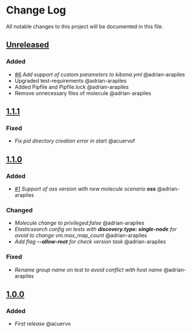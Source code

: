 # Change Log
All notable changes to this project will be documented in this file.

## [Unreleased](https://github.com/idealista/kibana_role/tree/develop)
### Added
- [#6](https://github.com/idealista/kibana_role/issues/6) *Add support of custom parameters to kibana.yml* @adrian-arapiles
- Upgraded test-requirements @adrian-arapiles
- Added Pipfile and Pipfile.lock @adrian-arapiles
- Remove unnecessary files of molecule @adrian-arapiles

## [1.1.1](https://github.com/idealista/kibana_role/tree/1.1.1)
### Fixed
- *Fix pid directory creation error in start* @acuervof

## [1.1.0](https://github.com/idealista/kibana_role/tree/1.1.0)
### Added
- [#1](https://github.com/idealista/kibana_role/issues/1) *Support of oss version with new molecule scenario **oss*** @adrian-arapiles

### Changed
- *Molecule change to privileged:false* @adrian-arapiles
- *Elasticsearch config on tests with **discovery.type: single-node** for avoid to change vm.max_map_count* @adrian-arapiles
- *Add flag **--allow-root** for check version task* @adrian-arapiles

### Fixed
- *Rename group name on test to avoid conflict with host name* @adrian-arapiles

## [1.0.0](https://github.com/idealista/kibana_role/tree/1.0.0)
### Added
- *First release* @acuervo
